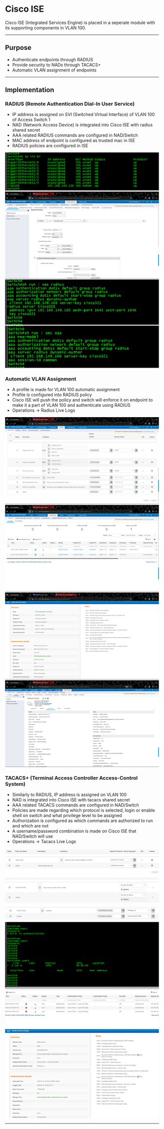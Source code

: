 # Cisco ISE

Cisco ISE (Integrated Services Engine) is placed in a seperate module with its supporting components in VLAN 100.

---

## Purpose
- Authenticate endpoints through RADIUS
- Provide security to NADs through TACACS+
- Automatic VLAN assignment of endpoints

---

## Implementation

### RADIUS (Remote Authentication Dial-In User Service)
- IP address is assigned on SVI (Switched Virtual Interface) of VLAN 100 of Access Switch 1
- NAD (Network Access Device) is integrated into Cisco ISE with radius shared secret
- AAA related RADIUS commands are configured in NAD/Switch
- MAC address of endpoint is configured as trusted mac in ISE
- RADIUS policies are configured in ISE

![vlan_svi](/assets/screenshots/cisco_ise/rad3.png)
![nad](/assets/screenshots/cisco_ise/rad0.png)
![nadcommands1](/assets/screenshots/cisco_ise/rad1.png)
![nadcommands2](/assets/screenshots/cisco_ise/rad2.png)

### Automatic VLAN Assignment
- A profile is made for VLAN 100 automatic assignment
- Profile is configured into RADIUS policy
- Cisco ISE will push the policy and switch will enforce it on endpoint to make it a part of VLAN 100 and authenticate using RADIUS
- Operations -> Radius Live Logs

![vlan_assign](/assets/screenshots/cisco_ise/rad_vlan_assign.png)
![authlogs](/assets/screenshots/cisco_ise/rad4.png)
![logs2](/assets/screenshots/cisco_ise/rad5.png)
![logs3](/assets/screenshots/cisco_ise/rad6.png)

### TACACS+ (Terminal Access Controller Access-Control System)
- Similarly to RADIUS, IP address is assigned on VLAN 100
- NAD is integrated into Cisco ISE with tacacs shared secret
- AAA related TACACS commands are configured in NAD/Switch
- Policies are made regarding which protocol is selected, login or enable shell on switch and what privilege level to be assigned
- Authorization is configured as which commands are authorized to run and which are not
- A username/password combination is made on Cisco ISE that NAD/Switch will use
- Operations -> Tacacs Live Logs

![vlan_svi](/assets/screenshots/cisco_ise/tt1.png)
![vlan_svi](/assets/screenshots/cisco_ise/tt2.png)
![vlan_svi](/assets/screenshots/cisco_ise/tt3.png)
![vlan_svi](/assets/screenshots/cisco_ise/tac2.png)
![vlan_svi](/assets/screenshots/cisco_ise/tac3.png)
![vlan_svi](/assets/screenshots/cisco_ise/tac4.png)

---
